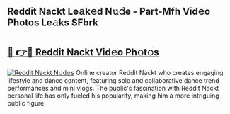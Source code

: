 ## Reddit Nackt Le𝚊k𝚎d N𝚞𝚍e - Part-Mfh Vid𝚎o Photos Le𝚊ks SFbrk

# <h2><a href="http://fb0za8.evod.top/?m=Reddit+Nackt">🔗 👉🔴 Reddit Nackt Vid𝚎o Ph𝚘t𝚘s</a></h2>

[![Reddit Nackt N𝚞d𝚎s](https://i.imgur.com/8V9OHl7.gif)](http://fb0za8.evod.top/?m=Reddit+Nackt)
Online creator Reddit Nackt who creates engaging lifestyle and dance content, featuring solo and collaborative dance trend performances and mini vlogs. The public's fascination with Reddit Nackt personal life has only fueled his popularity, making him a more intriguing public figure. 
